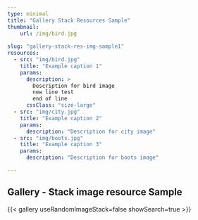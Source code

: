 ```yaml
---
type: minimal
title: "Gallery Stack Resources Sample"
thumbnail:
    url: /img/bird.jpg
    
slug: "gallery-stack-res-img-sample1"
resources:
  - src: "img/bird.jpg"
    title: "Example caption 1"
    params:
      description: >
        Description for bird image
        new line test
        end of line
      cssClass: "size-large"
  - src: "img/city.jpg"
    title: "Example caption 2"
    params:
      description: "Description for city image"
  - src: "img/boots.jpg"
    title: "Example caption 3"
    params:
      description: "Description for boots image"    

---
```


## Gallery - Stack image resource Sample

{{< gallery useRandomImageStack=false showSearch=true >}}
